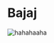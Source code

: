 # Bajaj
![hahahaaha](https://github.com/vinodseervi/Bajaj/assets/65346730/c525c1cc-a38f-4d75-b22e-74802d23c7b9)
